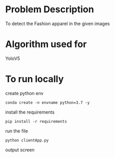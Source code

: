 # Problem Description

To detect the  Fashion apparel in the given images 

# Algorithm used for

YoloV5

# To run locally

create python env

```
conda create -n envname python=3.7 -y

```

install the requirements

```
pip install -r requirements

```

run the file

```
python clientApp.py

```

output screen


